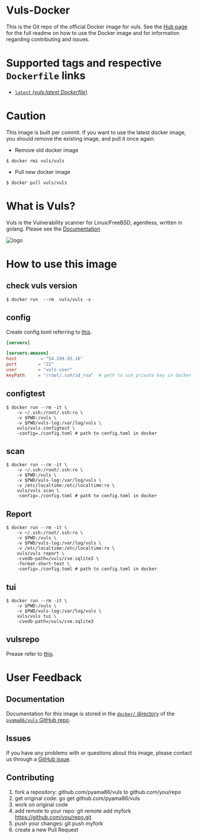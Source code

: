 # Vuls-Docker

This is the Git repo of the official Docker image for vuls.
See the [Hub page](https://hub.docker.com/r/vuls/vuls/) for the full readme on how to use the Docker image and for information regarding contributing and issues.

# Supported tags and respective `Dockerfile` links

- [`latest` (*vuls:latest Dockerfile*)](https://github.com/pyama86/vuls/blob/master/setup/docker/vuls/latest/Dockerfile)

# Caution

This image is built per commit.
If you want to use the latest docker image, you should remove the existing image, and pull it once again.

- Remove old docker image

```
$ docker rmi vuls/vuls
```

- Pull new docker image

```
$ docker pull vuls/vuls
```

# What is Vuls?

Vuls is the Vulnerability scanner for Linux/FreeBSD, agentless, written in golang.
Please see the [Documentation](https://github.com/pyama86/vuls)

![logo](https://github.com/pyama86/vuls/blob/master/img/vuls_logo.png?raw=true)

# How to use this image

## check vuls version

```
$ docker run  --rm  vuls/vuls -v
```

## config

Create config.toml referring to [this](https://github.com/pyama86/vuls#configuration).

```toml
[servers]

[servers.amazon]
host         = "54.249.93.16"
port        = "22"
user        = "vuls-user"
keyPath     = "/root/.ssh/id_rsa"  # path to ssh private key in docker
```


## configtest

```console
$ docker run --rm -it \
    -v ~/.ssh:/root/.ssh:ro \
    -v $PWD:/vuls \
    -v $PWD/vuls-log:/var/log/vuls \
    vuls/vuls configtest \
    -config=./config.toml # path to config.toml in docker
```

## scan

```console
$ docker run --rm -it \
    -v ~/.ssh:/root/.ssh:ro \
    -v $PWD:/vuls \
    -v $PWD/vuls-log:/var/log/vuls \
    -v /etc/localtime:/etc/localtime:ro \
    vuls/vuls scan \
    -config=./config.toml # path to config.toml in docker
```

## Report

```console
$ docker run --rm -it \
    -v ~/.ssh:/root/.ssh:ro \
    -v $PWD:/vuls \
    -v $PWD/vuls-log:/var/log/vuls \
    -v /etc/localtime:/etc/localtime:ro \
    vuls/vuls report \
    -cvedb-path=/vuls/cve.sqlite3 \
    -format-short-text \
    -config=./config.toml # path to config.toml in docker
```

## tui

```console
$ docker run --rm -it \
    -v $PWD:/vuls \
    -v $PWD/vuls-log:/var/log/vuls \
    vuls/vuls tui \
    -cvedb-path=/vuls/cve.sqlite3 
```

## vulsrepo

Prease refer to [this](https://hub.docker.com/r/vuls/vulsrepo/).

# User Feedback

## Documentation

Documentation for this image is stored in the [`docker/` directory](https://github.com/pyama86/vuls/tree/master/setup/docker) of the [`pyama86/vuls` GitHub repo](https://github.com/pyama86/vuls). 

## Issues

If you have any problems with or questions about this image, please contact us through a [GitHub issue](https://github.com/pyama86/vuls/issues). 

## Contributing

1. fork a repository: github.com/pyama86/vuls to github.com/you/repo
1. get original code: go get github.com/pyama86/vuls
1. work on original code
1. add remote to your repo: git remote add myfork https://github.com/you/repo.git
1. push your changes: git push myfork
1. create a new Pull Request
